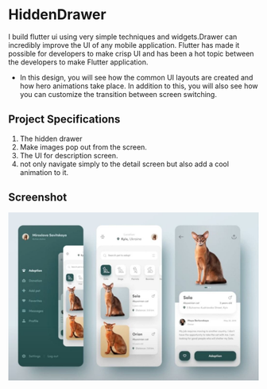 # HiddenDrawer

I build flutter ui using very simple techniques and widgets.Drawer can incredibly improve the UI of any mobile application. 
Flutter has made it possible for developers to make crisp UI and has been a hot topic between the developers to make Flutter application.

- In this design, you will see how the common UI layouts are created and how hero animations take place. In addition to this, you will also see how you can customize the transition between screen switching. 


## Project Specifications

1.  The hidden drawer 
2.  Make images pop out from the screen.
3.  The UI for description screen.
4.  not only navigate simply to the detail screen but also add a cool animation to it.


## Screenshot

![A dmeo of the project](./demo.JPG)
